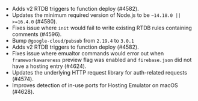 - Adds v2 RTDB triggers to function deploy (#4582).
- Updates the minimum required version of Node.js to be `~14.18.0 || >=16.4.0` (#4580).
- Fixes issue where `init` would fail to write existing RTDB rules containing comments (#4596).
- Bump `@google-cloud/pubsub` from `2.19.4` to `3.0.1`
- Adds v2 RTDB triggers to function deploy (#4582).
- Fixes issue where emualtor commands would error out when `frameworkawareness` preview flag was enabled and `firebase.json` did not have a hosting entry (#4624).
- Updates the underlying HTTP request library for auth-related requests (#4574).
- Improves detection of in-use ports for Hosting Emulator on macOS (#4628).
